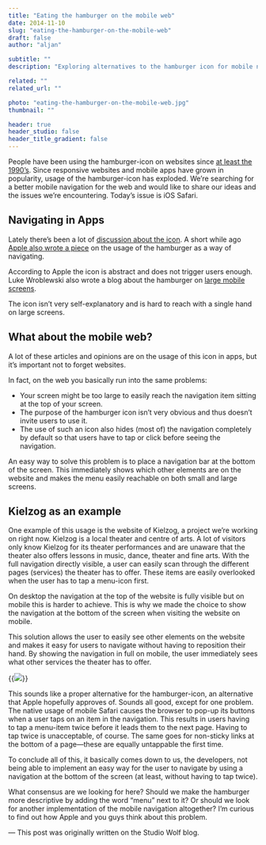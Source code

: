 ```yaml
---
title: "Eating the hamburger on the mobile web"
date: 2014-11-10
slug: "eating-the-hamburger-on-the-mobile-web"
draft: false
author: "aljan"

subtitle: ""
description: "Exploring alternatives to the hamburger icon for mobile navigation, highlighting issues with iOS Safari and proposing bottom navigation for easier access and visibility of website elements on mobile."

related: ""
related_url: ""

photo: "eating-the-hamburger-on-the-mobile-web.jpg"
thumbnail: ""

header: true
header_studio: false
header_title_gradient: false
---
```


People have been using the hamburger-icon on websites since [at least the 1990’s](http://blog.placeit.net/history-of-the-hamburger-icon/). Since responsive websites and mobile apps have grown in popularity, usage of the hamburger-icon has exploded. We’re searching for a better mobile navigation for the web and would like to share our ideas and the issues we’re encountering. Today’s issue is iOS Safari.

## Navigating in Apps

Lately there’s been a lot of [discussion about the icon](http://mor10.com/hamburger-bad/). A short while ago [Apple also wrote a piece](http://blog.manbolo.com/2014/06/30/apple-on-hamburger-menus) on the usage of the hamburger as a way of navigating.

According to Apple the icon is abstract and does not trigger users enough. Luke Wroblewski also wrote a blog about the hamburger on [large mobile screens](http://www.lukew.com/ff/entry.asp?1927).

The icon isn’t very self-explanatory and is hard to reach with a single hand on large screens.

## What about the mobile web?

A lot of these articles and opinions are on the usage of this icon in apps, but it’s important not to forget websites.

In fact, on the web you basically run into the same problems:

- Your screen might be too large to easily reach the navigation item sitting at the top of your screen.
- The purpose of the hamburger icon isn’t very obvious and thus doesn’t invite users to use it.
- The use of such an icon also hides (most of) the navigation completely by default so that users have to tap or click before seeing the navigation.

An easy way to solve this problem is to place a navigation bar at the bottom of the screen. This immediately shows which other elements are on the website and makes the menu easily reachable on both small and large screens.

## Kielzog as an example

One example of this usage is the website of Kielzog, a project we’re working on right now. Kielzog is a local theater and centre of arts. A lot of visitors only know Kielzog for its theater performances and are unaware that the theater also offers lessons in music, dance, theater and fine arts. With the full navigation directly visible, a user can easily scan through the different pages (services) the theater has to offer. These items are easily overlooked when the user has to tap a menu-icon first.

On desktop the navigation at the top of the website is fully visible but on mobile this is harder to achieve. This is why we made the choice to show the navigation at the bottom of the screen when visiting the website on mobile.

This solution allows the user to easily see other elements on the website and makes it easy for users to navigate without having to reposition their hand. By showing the navigation in full on mobile, the user immediately sees what other services the theater has to offer.

{{<image src="eating-the-hamburger-on-the-mobile-web-1.jpg">}}

This sounds like a proper alternative for the hamburger-icon, an alternative that Apple hopefully approves of. Sounds all good, except for one problem. The native usage of mobile Safari causes the browser to pop-up its buttons when a user taps on an item in the navigation. This results in users having to tap a menu-item twice before it leads them to the next page. Having to tap twice is unacceptable, of course. The same goes for non-sticky links at the bottom of a page—these are equally untappable the first time.

To conclude all of this, it basically comes down to us, the developers, not being able to implement an easy way for the user to navigate by using a navigation at the bottom of the screen (at least, without having to tap twice).

What consensus are we looking for here? Should we make the hamburger more descriptive by adding the word “menu” next to it? Or should we look for another implementation of the mobile navigation altogether? I’m curious to find out how Apple and you guys think about this problem.

— This post was originally written on the Studio Wolf blog.
